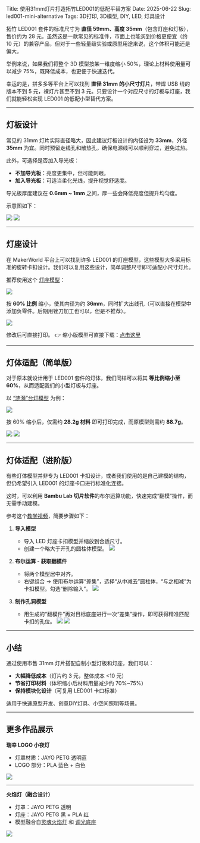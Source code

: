 Title: 使用31mm灯片打造拓竹LED001的低配平替方案
Date: 2025-06-22
Slug: led001-mini-alternative
Tags: 3D打印, 3D模型, DIY, LED, 灯具设计

拓竹 LED001 套件的标准尺寸为 **直径 59mm、高度 35mm**（包含灯座和灯板），售价约为 28 元。虽然这是一款常见的标准件，市面上也能买到价格更便宜（约 10 元）的兼容产品，但对于一些轻量级实验或原型用途来说，这个体积可能还是偏大。

举例来说，如果我们将整个 3D 模型按某一维度缩小 50%，理论上材料使用量可以减少 75%，既降低成本，也更便于快速迭代。

幸运的是，拼多多等平台上可以找到 **直径 31mm 的小尺寸灯片**，带焊 USB 线的版本不到 5 元，裸灯片甚至不到 3 元。只要设计一个对应尺寸的灯板与灯座，我们就能轻松实现 LED001 的低配小型替代方案。

---

## 灯板设计

常见的 31mm 灯片实际直径略大，因此建议灯板设计的内径设为 **33mm**，外径 **35mm** 为宜。同时预留走线孔和散热孔，确保电源线可以顺利穿过，避免过热。

此外，可选择是否加入导光板：

* **不加导光板**：亮度更集中，但可能刺眼。
* **加入导光板**：可适当柔化光线，提升视觉舒适度。

导光板厚度建议在 **0.6mm ~ 1mm** 之间，厚一些会降低亮度但提升均匀度。

示意图如下：

![][5]
![][6]

---

## 灯座设计

在 MakerWorld 平台上可以找到许多 LED001 的灯座模型，这些模型大多采用标准的旋转卡扣设计。我们可以复用这些设计，简单调整尺寸即可适配小尺寸灯片。

推荐使用这个 [灯座模型][2]：

![][1]

按 **60% 比例** 缩小，使其内径为约 **36mm**，同时扩大出线孔（可以直接在模型中添加负零件。后期用锉刀加工也可以，但是不推荐）。

![][3]

修改后可直接打印。
👉 缩小版模型可直接下载：[点击这里][4]

---

## 灯体适配（简单版）

对于原本就设计用于 LED001 套件的灯体，我们同样可以将其 **等比例缩小至 60%**，从而适配我们的小型灯板与灯座。

以 [“涟漪”台灯模型][7] 为例：

![][10]

按 60% 缩小后，仅需约 **28.2g 材料** 即可打印完成，而原模型则需约 **88.7g**。

![][8]
![][9]

---

## 灯体适配（进阶版）

有些灯体模型并非专为 LED001 卡扣设计，或者我们使用的是自己建模的结构，但仍希望引入 LED001 的灯座卡口进行标准化连接。

这时，可以利用 **Bambu Lab 切片软件**的布尔运算功能，快速完成“翻模”操作，而无需手动建模。

参考这个[教学视频][11]，简要步骤如下：

1. **导入模型**

   * 导入 LED 灯座卡扣模型并缩放到合适尺寸。
   * 创建一个略大于开孔的圆柱体模型。
![][12]
2. **布尔运算 - 获取翻模件**

   * 将两个模型居中对齐。
   * 右键组合 -> 使用布尔运算“差集”，选择“从中减去”圆柱体，“与之相减”为卡扣模型。勾选“删除输入”。
![][13]

3. **制作孔洞模型**

   * 用生成的“翻模件”再对目标底座进行一次“差集”操作，即可获得精准匹配卡扣的孔位。
![][14]
![][15]

---

## 小结

通过使用市售 31mm 灯片搭配自制小型灯板和灯座，我们可以：

* **大幅降低成本**（灯片约 3 元，整体成本 <10 元）
* **节省打印材料**（体积缩小后材料用量减少约 70%~75%）
* **保持模块化设计**（可复用 LED001 卡口标准）

适用于快速原型开发、创意DIY灯具、小空间照明等场景。

---

## 更多作品展示

**瑞幸 LOGO 小夜灯**

* 灯罩材质：JAYO PETG 透明蓝
* LOGO 部分：PLA 蓝色 + 白色

![][16]

---

**火焰灯（融合设计）**

* 灯罩：JAYO PETG 透明
* 灯座：JAYO PETG 黑 + PLA 红
* 模型融合自[灵魂火焰灯][18] 和 [调光底座][19]

![][17]


[1]: https://raw.githubusercontent.com/Wizmann/wizmann.github.com/refs/heads/source/content/statistics/LED001-alternative/deng-zuo-led001.png
[2]: https://makerworld.com.cn/zh/models/637818-led001deng-gua-pei-di-zuo?from=search#profileId-576969
[3]:https://raw.githubusercontent.com/Wizmann/wizmann.github.com/refs/heads/source/content/statistics/LED001-alternative/deng-zuo-led001-D18.png
[4]:https://raw.githubusercontent.com/Wizmann/wizmann.github.com/refs/heads/source/content/statistics/LED001-alternative/led001%E5%BA%95%E5%BA%A7-D18.3mf
[5]:https://raw.githubusercontent.com/Wizmann/wizmann.github.com/refs/heads/source/content/statistics/LED001-alternative/dengban-D33.png
[6]:https://raw.githubusercontent.com/Wizmann/wizmann.github.com/refs/heads/source/content/statistics/LED001-alternative/dengban-3mf-D33.png
[7]: https://makerworld.com.cn/zh/models/1099900-lian-yi-tai-deng-tao-jian-ban?from=search#profileId-1148153
[8]: https://raw.githubusercontent.com/Wizmann/wizmann.github.com/refs/heads/source/content/statistics/LED001-alternative/lianyi-components.png
[9]: https://raw.githubusercontent.com/Wizmann/wizmann.github.com/refs/heads/source/content/statistics/LED001-alternative/lianyi-light.png
[10]: https://raw.githubusercontent.com/Wizmann/wizmann.github.com/refs/heads/source/content/statistics/LED001-alternative/lianyi-3mf.png
[11]: https://www.bilibili.com/video/BV1pjPiekEqP/
[12]: https://raw.githubusercontent.com/Wizmann/wizmann.github.com/refs/heads/source/content/statistics/LED001-alternative/copy-model-step1.png
[13]: https://raw.githubusercontent.com/Wizmann/wizmann.github.com/refs/heads/source/content/statistics/LED001-alternative/copy-model-step2.png
[14]: https://raw.githubusercontent.com/Wizmann/wizmann.github.com/refs/heads/source/content/statistics/LED001-alternative/copy-model-step3.png
[15]: https://raw.githubusercontent.com/Wizmann/wizmann.github.com/refs/heads/source/content/statistics/LED001-alternative/copy-model-step4.png
[16]: https://raw.githubusercontent.com/Wizmann/wizmann.github.com/refs/heads/source/content/statistics/LED001-alternative/sample1.png
[17]:https://raw.githubusercontent.com/Wizmann/wizmann.github.com/refs/heads/source/content/statistics/LED001-alternative/sample2.png
[18]: https://makerworld.com.cn/zh/models/1166865-ling-hun-huo-yan-deng-led-deng-tao-jian-mh001?from=search#profileId-1232590
[19]: https://makerworld.com.cn/zh/models/676999-diao-guang-di-zuo-001ledxi-lie-tong-yong?from=search#profileId-622765
